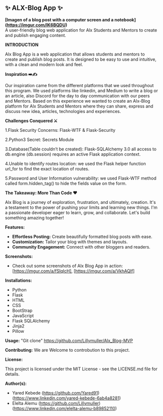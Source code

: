 ##  ✨ ALX-Blog App ✨ 

**[Imagen of a blog post with a computer screen and a notebook] (https://imgur.com/lK6BQDU)**  
A user-friendly blog web application for Alx Students and Mentors to create and publish engaging content. 


**INTRODUCTION**  

Alx Blog App is a web application that allows students and mentors to create and publish blog posts. 
It is designed to be easy to use and intuitive, with a clean and modern look and feel.

**Inspiration ➡️✍️**


Our inspiration came from the different platforms that we used throughout this program. We used platforms like linkedin, and Medium  to write a blog or an article, also Discord for the day to day communication with our peers and Mentors.  Based on this experience we wanted to create an Alx-Blog platform for Alx  Students and Mentors where they can share, express and discuss  new idea, articles, technologies and experiences.

**Challenges Conquered ⚔️**


1.Flask Security Concerns: Flask-WTF & Flask-Security

2.Python3 Secret: Secrets Module

3.Database(Table couldn’t be created): Flask-SQLAlchemy 3.0 all access to db.engine (db.session) requires an active Flask application context.

4.Unable to identify routes location: we used the Flask helper function url_for to find the exact location of routes.

5.Password and User Information vulnerability: we used Flask-WTF method called form.hidden_tag() to hide the fields value on the form. 

**The Takeaway: More Than Code ❤️**

Alx Blog is a journey of exploration, frustration, and ultimately, creation. It's a testament to the power of pushing your limits and learning new things.  I'm a passionate developer eager to learn, grow, and collaborate. Let's build something amazing together!



**Features:**

* **Effortless Posting:** Create beautifully formatted blog posts with ease.
* **Customization:** Tailor your blog with themes and layouts.
* **Community Engagement:** Connect with other bloggers and readers.

**Screenshots:**

* Check out some screenshots of Alx Blog App in action: 
[https://imgur.com/a/fSIqIcH], [https://imgur.com/a/VkhAQIf]

**Installations:**

* Python 
* Flask
* HTML
* CSS
* BootStrap
* JavaScript
* Flask SQLAlchemy
* Jinja2
* Pillow

**Usage:** 
"Git clone"
https://github.com/Lillymuller/Alx_Blog-MVP


**Contributing:**
We are Welcome to controbution to this project.

**License:**

This project is licensed under the MIT License - see the LICENSE.md file for details.

**Author(s):**

* Yared Kebede (https://github.com/Yared91) (https://www.linkedin.com/yared-kebede-6ab4a8281) 
* Elelta Alemu (https://github.com/Lillymuller) (https://www.linkedin.com/elelta-alemu-b89852110)

